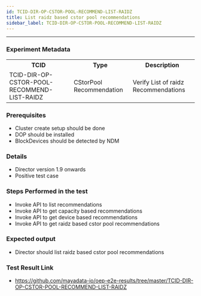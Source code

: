 ```yaml
---
id: TCID-DIR-OP-CSTOR-POOL-RECOMMEND-LIST-RAIDZ
title: List raidz based cstor pool recommendations
sidebar_label: TCID-DIR-OP-CSTOR-POOL-RECOMMEND-LIST-RAIDZ
---
```

------

### Experiment Metadata

<table>
  <tr>
    <th> TCID </th>
    <th> Type </th>
    <th> Description </th>
  </tr>
  <tr>
    <td> TCID-DIR-OP-CSTOR-POOL-RECOMMEND-LIST-RAIDZ </td>
    <td> CStorPool Recommendation </td>
    <td> Verify List of raidz Recommendations </td>
  </tr>
</table>

### Prerequisites
- Cluster create setup should be done
- DOP should be installed
- BlockDevices should be detected by NDM

### Details
- Director version 1.9 onwards
- Positive test case

### Steps Performed in the test

- Invoke API to list recommendations
- Invoke API to get capacity based recommendations
- Invoke API to get device based recommendations
- Invoke API to get raidz based cstor pool recommendations

### Expected output

- Director should list raidz based cstor pool recommendations

### Test Result Link

- https://github.com/mayadata-io/oep-e2e-results/tree/master/TCID-DIR-OP-CSTOR-POOL-RECOMMEND-LIST-RAIDZ